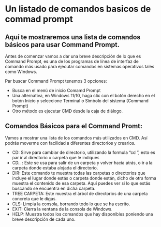 # Un listado de comandos basicos de commad prompt

 ## Aquí te mostraremos una lista de comandos básicos para usar Command Prompt. 



Antes de comenzar vamos a dar una breve descripción de lo que es Command Prompt, es una de los programas de línea de interfaz de comando más usado para ejecutar comandos en sistemas operativos tales como Windows.

Par buscar Command Prompt tenemos 3 opciones:
- Busca en el menú de inicio Comamd Prompt 
- Una alternativa, en Windows 11/10, haga clic con el botón derecho en el botón Inicio y seleccione Terminal o Símbolo del sistema (Command Prompt)
- Otro método es ejecutar CMD desde la caja de diálogo.  

## Comandos Básicos para el Command Promt:

Vamos a mostrar una lista de los comandos más utilizados en CMD.
Así podrás moverme con facilidad a diferentes directorios y crearlos.

- CD: Sirve para cambiar de directorio, utilizando la formula “cd <rutadirectorio>”, esto es par ir al directorio o carpeta que le indiques
- CD.. : Este se usa para salir de un carpeta y volver hacia atrás, o ir a la carpeta donde estaba alojada el directorio.
- DIR: Este comando te muestra todas las carpetas o directorios que incluye el lugar donde estás o carpeta donde están, dicho de otra forma muestra el contenido de esa carpeta. Aquí puedes ver si lo que estás buscando se encuentra en dicha carpeta. 
- TREE CARPETA: Este muestra el árbol de directorios de una carpeta concreta que le digas.
- CLS: Limpia la consola, borrando todo lo que se ha escrito. 
- EXIT: Cierra la ventana de la consola de Windows. 
- HELP: Muestra todos los comandos que hay disponibles poniendo una breve descripción de cada uno. 

